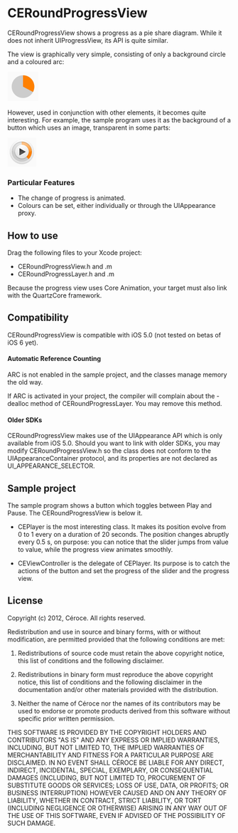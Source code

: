 # CERoundProgressView #

CERoundProgressView shows a progress as a pie share diagram. While it does not inherit UIProgressView, its API is quite similar.

The view is graphically very simple, consisting of only a background circle and a coloured arc:

![A CERoundProgressView on its own](./doc/ProgressViewAlone.png)

However, used in conjunction with other elements, it becomes quite interesting. For example, the sample program uses it as the background of a button which uses an image, transparent in some parts:

![A CERoundProgressView used with a button](./doc/ProgressViewWithButton.png)


### Particular Features ###

* The change of progress is animated.
* Colours can be set, either individually or through the UIAppearance proxy.


## How to use ##

Drag the following files to your Xcode project:
* CERoundProgressView.h and .m
* CERoundProgressLayer.h and .m

Because the progress view uses Core Animation, your target must also link with the QuartzCore framework.


## Compatibility ##

CERoundProgressView is compatible with iOS 5.0 (not tested on betas of iOS 6 yet).

#### Automatic Reference Counting ####
ARC is not enabled in the sample project, and the classes manage memory the old way.

If ARC is activated in your project, the compiler will complain about the -dealloc method of CERoundProgressLayer. You may remove this method.

#### Older SDKs ####

CERoundProgressView makes use of the UIAppearance API which is only available from iOS 5.0. Should you want to link with older SDKs, you may modify CERoundProgressView.h so the class does not conform to the UIAppearanceContainer protocol, and its properties are not declared as UI_APPEARANCE_SELECTOR.

## Sample project ##

The sample program shows a button which toggles between Play and Pause. The CERoundProgressView is below it.

* CEPlayer is the most interesting class. It makes its position evolve from 0 to 1 every on a duration of 20 seconds. The position changes abruptly every 0.5 s, on purpose: you can notice that the slider jumps from value to value, while the progress view animates smoothly.

* CEViewController is the delegate of CEPlayer. Its  purpose is to catch the actions of the button and set the progress of the slider and the progress view.


## License ##

Copyright (c) 2012, Céroce. All rights reserved.

Redistribution and use in source and binary forms, with or without modification, are permitted provided that the following conditions are met:

1. Redistributions of source code must retain the above copyright notice, this list of conditions and the following disclaimer.

2. Redistributions in binary form must reproduce the above copyright notice, this list of conditions and the following disclaimer in the documentation and/or other materials provided with the distribution.

3. Neither the name of Céroce nor the names of its contributors may be used to endorse or promote products derived from this software without specific prior written permission.

THIS SOFTWARE IS PROVIDED BY THE COPYRIGHT HOLDERS AND CONTRIBUTORS "AS IS" AND ANY EXPRESS OR IMPLIED WARRANTIES, INCLUDING, BUT NOT LIMITED TO, THE IMPLIED WARRANTIES OF MERCHANTABILITY AND FITNESS FOR A PARTICULAR PURPOSE ARE DISCLAIMED. IN NO EVENT SHALL CÉROCE BE LIABLE FOR ANY DIRECT, INDIRECT, INCIDENTAL, SPECIAL, EXEMPLARY, OR CONSEQUENTIAL DAMAGES (INCLUDING, BUT NOT LIMITED TO, PROCUREMENT OF SUBSTITUTE GOODS OR SERVICES; LOSS OF USE, DATA, OR PROFITS; OR BUSINESS INTERRUPTION) HOWEVER CAUSED AND ON ANY THEORY OF LIABILITY, WHETHER IN CONTRACT, STRICT LIABILITY, OR TORT (INCLUDING NEGLIGENCE OR OTHERWISE) ARISING IN ANY WAY OUT OF THE USE OF THIS SOFTWARE, EVEN IF ADVISED OF THE POSSIBILITY OF SUCH DAMAGE.
